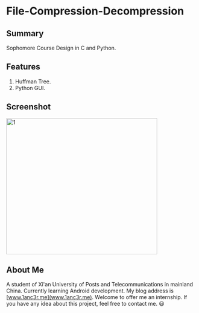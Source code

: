 # File-Compression-Decompression
## Summary
Sophomore Course Design in C and Python.

## Features
1. Huffman Tree.
2. Python GUI.

## Screenshot
<img src="http://o7gy5l0ax.bkt.clouddn.com/QQ%E6%88%AA%E5%9B%BE20160803203555.png" width = "400" height = "360" alt="1"/>

## About Me
A student of Xi'an University of Posts and Telecommunications in mainland China. Currently learning Android development.
My blog address is [www.1anc3r.me](www.1anc3r.me). Welcome to offer me an internship. If you have any idea about this project, feel free to contact me. :smiley:
